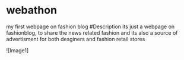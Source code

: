 # webathon
my first webpage on fashion blog
#Description
its just a webpage on fashionblog, to share the news related fashion and its also a source of advertisment for both desginers and fashion retail stores



![Image1]
